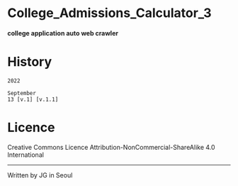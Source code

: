 # College_Admissions_Calculator_3

#### college application auto web crawler

# History

```
2022

September
13 [v.1] [v.1.1]
```

# Licence

 Creative Commons Licence Attribution-NonCommercial-ShareAlike 4.0 International
 
---
 
 Written by JG in Seoul
